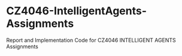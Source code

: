# CZ4046-IntelligentAgents-Assignments
Report and Implementation Code for CZ4046 INTELLIGENT AGENTS Assignments
